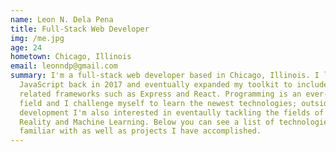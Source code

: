 ```yaml
---
name: Leon N. Dela Pena
title: Full-Stack Web Developer
img: /me.jpg
age: 24
hometown: Chicago, Illinois
email: leonndp@gmail.com
summary: I'm a full-stack web developer based in Chicago, Illinois. I learned
  JavaScript back in 2017 and eventually expanded my toolkit to include its
  related frameworks such as Express and React. Programming is an ever-changing
  field and I challenge myself to learn the newest technologies; outside of web
  development I'm also interested in eventaully tackling the fields of Augmented
  Reality and Machine Learning. Below you can see a list of technologies I'm
  familiar with as well as projects I have accomplished.
---
```

